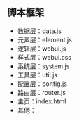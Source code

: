 ## 脚本框架
- 数据层：data.js
- 元素层：element.js
- 逻辑层：webui.js
- 样式层：webui.css
- 系统层：system.js
- 工具层：util.js
- 配置层：config.js
- 路由层：router.js
- 主页：index.html
- 其他：
